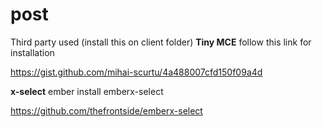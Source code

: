 # post

Third party used (install this on client folder)
**Tiny MCE**
follow this link for installation 

https://gist.github.com/mihai-scurtu/4a488007cfd150f09a4d

**x-select**
ember install emberx-select

https://github.com/thefrontside/emberx-select
